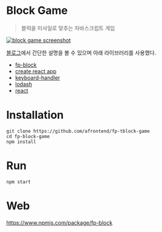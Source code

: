 # Block Game
> 블럭을 미사일로 맞추는 자바스크립트 게임

[![block game screenshot](https://agvim.files.wordpress.com/2019/01/fp-block-game.png?w=100 "block game screenshot")](https://afrontend.github.io/game/fp-block-game/)

[블로그](https://agvim.wordpress.com/2019/00/00/block-game-with-javascript/)에서 간단한 설명을 볼 수 있으며 아래 라이브러리를 사용했다.

* [fp-block](https://www.npmjs.com/package/fp-block)
* [create react app](https://github.com/facebook/create-react-app)
* [keyboard-handler](https://github.com/emiljohansson/keyboard-handler)
* [lodash](https://lodash.com/)
* [react](https://reactjs.org/)

# Installation

    git clone https://github.com/afrontend/fp-tblock-game
    cd fp-block-game
    npm install

# Run

    npm start

# Web

https://www.npmjs.com/package/fp-block
